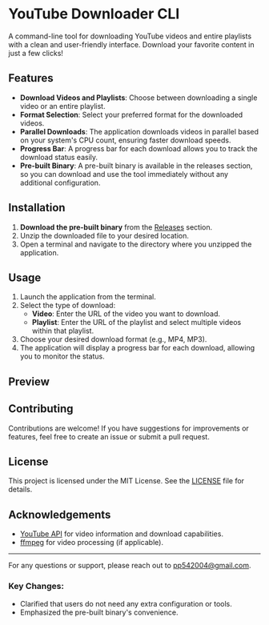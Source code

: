 
# YouTube Downloader CLI

A command-line tool for downloading YouTube videos and entire playlists with a clean and user-friendly interface. Download your favorite content in just a few clicks!

## Features

- **Download Videos and Playlists**: Choose between downloading a single video or an entire playlist.
- **Format Selection**: Select your preferred format for the downloaded videos.
- **Parallel Downloads**: The application downloads videos in parallel based on your system's CPU count, ensuring faster download speeds.
- **Progress Bar**: A progress bar for each download allows you to track the download status easily.
- **Pre-built Binary**: A pre-built binary is available in the releases section, so you can download and use the tool immediately without any additional configuration.

## Installation

1. **Download the pre-built binary** from the [Releases](https://github.com/yourusername/yourrepository/releases) section.
2. Unzip the downloaded file to your desired location.
3. Open a terminal and navigate to the directory where you unzipped the application.

## Usage

1. Launch the application from the terminal.
2. Select the type of download:
   - **Video**: Enter the URL of the video you want to download.
   - **Playlist**: Enter the URL of the playlist and select multiple videos within that playlist.
3. Choose your desired download format (e.g., MP4, MP3).
4. The application will display a progress bar for each download, allowing you to monitor the status.

## Preview


## Contributing

Contributions are welcome! If you have suggestions for improvements or features, feel free to create an issue or submit a pull request.

## License

This project is licensed under the MIT License. See the [LICENSE](LICENSE) file for details.

## Acknowledgements

- [YouTube API](https://developers.google.com/youtube/v3) for video information and download capabilities.
- [ffmpeg](https://ffmpeg.org/) for video processing (if applicable).

---

For any questions or support, please reach out to pp542004@gmail.com.

### Key Changes:
- Clarified that users do not need any extra configuration or tools.
- Emphasized the pre-built binary's convenience.
